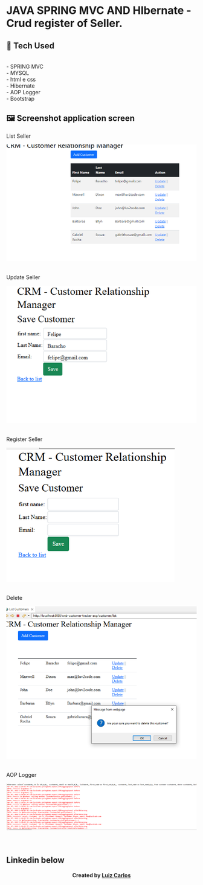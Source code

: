 ﻿# JAVA SPRING MVC AND HIbernate - Crud register of Seller.

## 🚀 Tech Used<br/>
<br/>
- SPRING MVC<br/>
- MYSQL <br/>
- html e css <br/>
- Hibernate<br/>
- AOP Logger <br/>
- Bootstrap
<br/>



## 🖼 Screenshot application screen <br/>
<p>List Seller</p><img src="images/list.PNG">
<br/>
<br/>
<p>Update Seller</p><img src="images/Update.PNG">
<br/>
<br/>
<p>Register Seller</p><img src="images/register.PNG">
<br/>
<br/>
<p>Delete</p><img src="images/delete.PNG">
<br/>
<br/>
<p>AOP Logger</p><img src="images/AOP logger.PNG">
<br/>
<br/>

<br/>


## Linkedin below

<h4 align="center">
   Created by   <a href="https://www.linkedin.com/in/luiz-carlos-b50693173/" target="_blank"> Luiz Carlos </a>
</h4>

</html>
